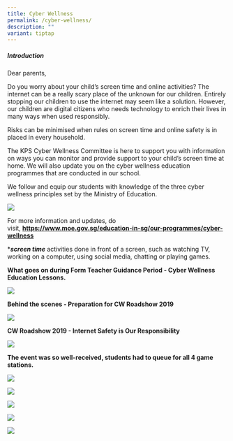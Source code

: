 ```yaml
---
title: Cyber Wellness
permalink: /cyber-wellness/
description: ""
variant: tiptap
---
```

##### **Introduction**


Dear parents,

Do you worry about your child’s screen time and online activities? The internet can be a really scary place of the unknown for our children. Entirely stopping our children to use the internet may seem like a solution. However, our children are digital citizens who needs technology to enrich their lives in many ways when used responsibly.

Risks can be minimised when rules on screen time and online safety is in placed in every household.

The KPS Cyber Wellness Committee is here to support you with information on ways you can monitor and provide support to your child’s screen time at home. We will also update you on the cyber wellness education programmes that are conducted in our school.

We follow and equip our students with knowledge of the three cyber wellness principles set by the Ministry of Education.

  

![](/images/Our%20Curriculum/Departments/ICT/Cyber%20Wellness/C1.png)

  

For more information and updates, do visit, **https://www.moe.gov.sg/education-in-sg/our-programmes/cyber-wellness**  

  

\***_screen time_** activities done in front of a screen, such as watching TV, working on a computer, using social media, chatting or playing games.

**What goes on during Form Teacher Guidance Period - Cyber Wellness Education Lessons.**

![](/images/Our%20Curriculum/Departments/ICT/Cyber%20Wellness/C2.jpg)

**Behind the scenes - Preparation for CW Roadshow 2019**  

![](/images/Our%20Curriculum/Departments/ICT/Cyber%20Wellness/C3.jpg)

**CW Roadshow 2019 - Internet Safety is Our Responsibility**

![](/images/Our%20Curriculum/Departments/ICT/Cyber%20Wellness/C4.jpg)

**The event was so well-received, students had to queue for all 4 game stations.**

![](/images/Our%20Curriculum/Departments/ICT/Cyber%20Wellness/C5.jpg)

![](/images/Our%20Curriculum/Departments/ICT/Cyber%20Wellness/C6.png) 

![](/images/Our%20Curriculum/Departments/ICT/Cyber%20Wellness/C7.jpg)

![](/images/Our%20Curriculum/Departments/ICT/Cyber%20Wellness/C8.jpg)

![](/images/Our%20Curriculum/Departments/ICT/Cyber%20Wellness/C9.jpg)